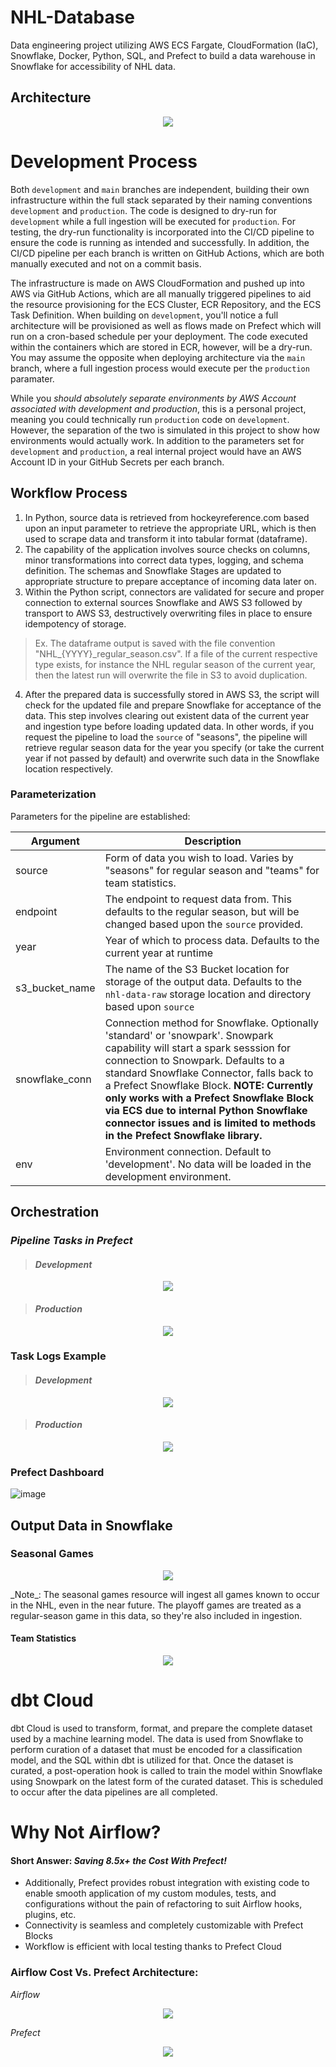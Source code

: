 # NHL-Database
Data engineering project utilizing AWS ECS Fargate, CloudFormation (IaC), Snowflake, Docker, Python, SQL, and Prefect to build a data warehouse in Snowflake for accessibility of NHL data. 

## Architecture
<p align="center">
  <img src="images/NHL Pipeline Diagram.drawio.png" />
</p>

# Development Process
Both `development` and `main` branches are independent, building their own infrastructure within the full stack separated by their naming conventions `development` and `production`. The code is designed to dry-run for `development` while a full ingestion will be executed for `production`. For testing, the dry-run functionality is incorporated into the CI/CD pipeline to ensure the code is running as intended and successfully. In addition, the CI/CD pipeline per each branch is written on GitHub Actions, which are both manually executed and not on a commit basis.

The infrastructure is made on AWS CloudFormation and pushed up into AWS via GitHub Actions, which are all manually triggered pipelines to aid the resource provisioning for the ECS Cluster, ECR Repository, and the ECS Task Definition. When building on `development`, you'll notice a full architecture will be provisioned as well as flows made on Prefect which will run on a cron-based schedule per your deployment. The code executed within the containers which are stored in ECR, however, will be a dry-run. You may assume the opposite when deploying architecture via the `main` branch, where a full ingestion process would execute per the `production` paramater. 

While you _should absolutely separate environments by AWS Account associated with development and production_, this is a personal project, meaning you could technically run `production` code on `development`. However, the separation of the two is simulated in this project to show how environments would actually work. 
In addition to the parameters set for `development` and `production`, a real internal project would have an AWS Account ID in your GitHub Secrets per each branch. 

## Workflow Process
1. In Python, source data is retrieved from hockeyreference.com based upon an input parameter to retrieve the appropriate URL, which is then used to scrape data and transform it into tabular format (dataframe).
2. The capability of the application involves source checks on columns, minor transformations into correct data types, logging, and schema definition. The schemas and Snowflake Stages are updated to appropriate structure to prepare acceptance of incoming data later on.
3. Within the Python script, connectors are validated for secure and proper connection to external sources Snowflake and AWS S3 followed by transport to AWS S3, destructively overwriting files in place to ensure idempotency of storage. 
  > Ex. The dataframe output is saved with the file convention "NHL_{YYYY}_regular_season.csv". If a file of the current respective type exists, for instance the NHL regular season of the current year, then the latest run will overwrite the file in S3 to avoid duplication.
4. After the prepared data is successfully stored in AWS S3, the script will check for the updated file and prepare Snowflake for acceptance of the data. This step involves clearing out existent data of the current year and ingestion type before loading updated data. In other words, if you request the pipeline to load the `source` of "seasons", the pipeline will retrieve regular season data for the year you specify (or take the current year if not passed by default) and overwrite such data in the Snowflake location respectively.

### Parameterization

Parameters for the pipeline are established:

| Argument | Description |
| -------- | ----------- |
| source   | Form of data you wish to load. Varies by "seasons" for regular season and "teams" for team statistics. |
| endpoint | The endpoint to request data from. This defaults to the regular season, but will be changed based upon the `source` provided. | 
| year | Year of which to process data. Defaults to the current year at runtime |
| s3_bucket_name | The name of the S3 Bucket location for storage of the output data. Defaults to the `nhl-data-raw` storage location and directory based upon `source` | 
| snowflake_conn | Connection method for Snowflake. Optionally 'standard' or 'snowpark'. Snowpark capability will start a spark sesssion for connection to Snowpark. Defaults to a standard Snowflake Connector, falls back to a Prefect Snowflake Block. **NOTE: Currently only works with a Prefect Snowflake Block via ECS due to internal Python Snowflake connector issues and is limited to methods in the Prefect Snowflake library.** |
| env | Environment connection. Default to 'development'. No data will be loaded in the development environment. |


## Orchestration
### _Pipeline Tasks in Prefect_
> #### _Development_
 <p align="center">
  <img src="/images/prefectdev.png" />
 </p>

> #### _Production_
<p align="center">
  <img src="/images/task_runs.png" />
</p>

### Task Logs Example
> #### _Development_
<p align="center">
  <img src="/images/prefectdevlogs.png" />
</p>
 
> #### _Production_
<p align="center">
  <img src="/images/prefect_logging.png" />
</p>

### Prefect Dashboard

![image](https://github.com/RyanSchraeder/NHL-Database/assets/30241666/00f739ae-cb1f-4c70-9b35-2b3c71e7d288)


## Output Data in Snowflake 

### Seasonal Games
<p align="center">
  <img src="/images/snowflake_regular_season.png" />
</p>
_Note_: The seasonal games resource will ingest all games known to occur in the NHL, even in the near future. The playoff games are treated as a regular-season game in this data, so they're also included in ingestion. 

#### Team Statistics
<p align="center">
  <img src="/images/" />
</p>

# dbt Cloud
dbt Cloud is used to transform, format, and prepare the complete dataset used by a machine learning model. The data is used from Snowflake to perform curation of a dataset that must be encoded for a classification model, and the SQL within dbt is utilized for that. 
Once the dataset is curated, a post-operation hook is called to train the model within Snowflake using Snowpark on the latest form of the curated dataset. This is scheduled to occur after the data pipelines are all completed. 

# Why Not Airflow? 

#### Short Answer: *Saving 8.5x+ the Cost With Prefect!*
- Additionally, Prefect provides robust integration with existing code to enable smooth application of my custom modules, tests, and configurations without the pain of refactoring to suit Airflow hooks, plugins, etc. 
- Connectivity is seamless and completely customizable with Prefect Blocks
- Workflow is efficient with local testing thanks to Prefect Cloud


### Airflow Cost Vs. Prefect Architecture:

_Airflow_

<p align="center">
  <img src="/images/with_airflow.png" />
</p>

_Prefect_

<p align="center">
  <img src="/images/no_airflow.png" />
</p>
